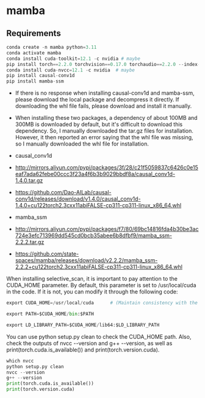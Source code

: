 # mamba
## Requirements

```python
conda create -n mamba python=3.11
conda activate mamba
conda install cuda-toolkit=12.1 -c nvidia # maybe
pip install torch==2.2.0 torchvision==0.17.0 torchaudio==2.2.0 --index-url https://download.pytorch.org/whl/cu121
conda install cuda-nvcc=12.1 -c nvidia  # maybe
pip install causal-conv1d
pip install mamba-ssm
```
- If there is no response when installing causal-conv1d and mamba-ssm, please download the local package and decompress it directly. If downloading the whl file fails, please download and install it manually.
- When installing these two packages, a dependency of about 100MB and 300MB is downloaded by default, but it's difficult to download this dependency. So, I manually downloaded the tar.gz files for installation. However, it then reported an error saying that the whl file was missing, so I manually downloaded the whl file for installation.


- causal_conv1d
- http://mirrors.aliyun.com/pypi/packages/3f/28/c21f5059837c6426c0e15eaf7ada62febe00ccc3f23a4f6b3b9029bbdf8a/causal_conv1d-1.4.0.tar.gz
- https://github.com/Dao-AILab/causal-conv1d/releases/download/v1.4.0/causal_conv1d-1.4.0+cu122torch2.3cxx11abiFALSE-cp311-cp311-linux_x86_64.whl
- mamba_ssm
- http://mirrors.aliyun.com/pypi/packages/f7/80/69bc14816fda4b30be3ac724e3efc713969dd545cd0bcb35abee6b8dfbf9/mamba_ssm-2.2.2.tar.gz
- https://github.com/state-spaces/mamba/releases/download/v2.2.2/mamba_ssm-2.2.2+cu122torch2.3cxx11abiFALSE-cp311-cp311-linux_x86_64.whl

When installing selective_scan, it is important to pay attention to the CUDA_HOME parameter. By default, this parameter is set to /usr/local/cuda in the code. If it is not, you can modify it through the following code:
```python
export CUDA_HOME=/usr/local/cuda      # (Maintain consistency with the address in nvcc -- version)

export PATH=$CUDA_HOME/bin:$PATH

export LD_LIBRARY_PATH=$CUDA_HOME/lib64:$LD_LIBRARY_PATH
```
You can use python setup.py clean to check the CUDA_HOME path. Also, check the outputs of nvcc --version and g++ --version, as well as print(torch.cuda.is_available()) and print(torch.version.cuda).
```python
which nvcc
python setup.py clean
nvcc --version
g++ --version
print(torch.cuda.is_available())
print(torch.version.cuda)
```
